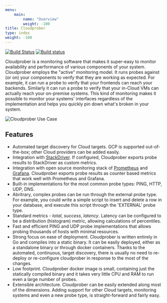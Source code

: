 ```yaml
---
menu:
    main:
        name: "Overview"
        weight: -100
title: Cloudprober
type: index
weight: -100
---
```


[![Build
Status](https://travis-ci.org/google/cloudprober.svg?branch=master)](https://travis-ci.org/google/cloudprober)
[![Build status](https://ci.appveyor.com/api/projects/status/ypg1okxxfedwkksk?svg=true)](https://ci.appveyor.com/project/manugarg/cloudprober-wwcpu)

Cloudprober is a monitoring software that makes it super-easy to monitor
availability and performance of various components of your system. Cloudprober
employs the "active" monitoring model. It runs probes against (or on) your
components to verify that they are working as expected. For example, it can run
a probe to verify that your frontends can reach your backends. Similarly it can
run a probe to verify that your in-Cloud VMs can actually reach your on-premise
systems. This kind of monitoring makes it possible to monitor your systems'
interfaces regardless of the implementation and helps you quickly pin down
what's broken in your system.

![Cloudprober Use Case](/diagrams/cloudprober_use_case.svg)

## Features

*   Automated target discovery for Cloud targets. GCP is supported
    out-of-the-box; other Cloud providers can be added easily.
*   Integration with [StackDriver](https://cloud.google.com/stackdriver/). If
    configured, Cloudprober exports probe results to StackDriver as custom
    metrics.
*   Integration with open source monitoring stack of
    [Prometheus](http://prometheus.io) and [Grafana](http://grafana.com).
    Cloudprober exports probe results as counter based metrics that work well
    with Prometheus and Grafana.
*   Built-in implementations for the most common probe types: PING, HTTP, UDP,
    DNS.    
*   Abritrary, complex probes can be run through the external probe type. For
    example, you could write a simple script to insert and delete a row in your
    database, and execute this script through the 'EXTERNAL' probe type.
*   Standard metrics - _total_, _success_, _latency_. Latency can be configured     to be a distribution (histogram) metric, allowing calculations of               percentiles.
*   Fast and efficient PING and UDP probe implementations that allows probing       thousands of hosts with minimal resources.
*   Strong focus on ease of deployment. Cloudprober is written entirely in Go
    and compiles into a static binary. It can be easily deployed, either as a standalone binary or through docker containers. Thanks to the automated, continuous, target discovery, there is usually no need to re-deploy or re-configure cloudprober in response to the most of the
    changes.
*   Low footprint. Cloudprober docker image is small, containing just the
    statically compiled binary and it takes very little CPU and RAM to run even
    a large number of probes.
*   Extensible architecture. Cloudprober can be easily extended along most of
    the dimensions. Adding support for other Cloud targets, monitoring systems
    and even a new probe type, is straight-forward and fairly easy.
